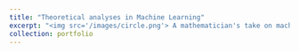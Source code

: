 ```yaml
---
title: "Theoretical analyses in Machine Learning"
excerpt: "<img src='/images/circle.png'> A mathematician's take on machine learning."
collection: portfolio
---
```



